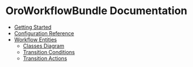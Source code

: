 OroWorkflowBundle Documentation
==============================

- [Getting Started](./reference/getting-started.md)
- [Configuration Reference](./reference/configuration-reference.md)
- [Workflow Entities](./reference/workflow-entities.md)
    - [Classes Diagram](./reference/workflow-entities/classes-diagram.md)
    - [Transition Conditions](./reference/workflow-entities/transition-conditions.md)
    - [Transition Actions](./reference/workflow-entities/transition-actions.md)
